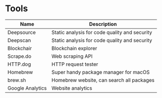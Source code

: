 # Tools

| Name             | Description                                   |
| ---------------- | --------------------------------------------- |
| Deepsource       | Static analysis for code quality and security |
| Deepscan         | Static analysis for code quality and security |
| Blockchair       | Blockchain explorer                           |
| Scrape.do        | Web scraping API                              |
| HTTP.dog         | HTTP request tester                           |
| Homebrew         | Super handy package manager for macOS         |
| brew.sh          | Homebrew website, can search all packages     |
| Google Analytics | Website analytics                             |
